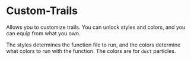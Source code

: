 # Custom-Trails
Allows you to customize trails. You can unlock styles and colors, and you can equip from what you own.

The styles determines the function file to run, and the colors determine what colors to run with the function.
The colors are for `dust` particles.
